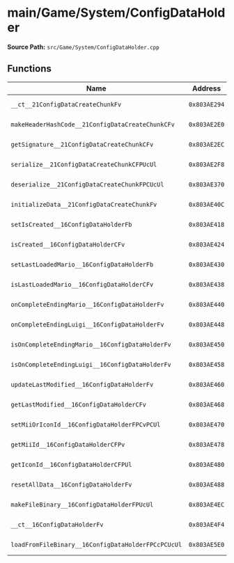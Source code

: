 # main/Game/System/ConfigDataHolder

**Source Path:** `src/Game/System/ConfigDataHolder.cpp`

## Functions

| Name | Address | Match % |
|------|---------|---------|
| `__ct__21ConfigDataCreateChunkFv` | `0x803AE294` | :white_check_mark: (100.0%) |
| `makeHeaderHashCode__21ConfigDataCreateChunkCFv` | `0x803AE2E0` | :white_check_mark: (100.0%) |
| `getSignature__21ConfigDataCreateChunkCFv` | `0x803AE2EC` | :white_check_mark: (100.0%) |
| `serialize__21ConfigDataCreateChunkCFPUcUl` | `0x803AE2F8` | :x: (41.7%) |
| `deserialize__21ConfigDataCreateChunkFPCUcUl` | `0x803AE370` | :x: (87.2%) |
| `initializeData__21ConfigDataCreateChunkFv` | `0x803AE40C` | :white_check_mark: (100.0%) |
| `setIsCreated__16ConfigDataHolderFb` | `0x803AE418` | :white_check_mark: (100.0%) |
| `isCreated__16ConfigDataHolderCFv` | `0x803AE424` | :white_check_mark: (100.0%) |
| `setLastLoadedMario__16ConfigDataHolderFb` | `0x803AE430` | :white_check_mark: (100.0%) |
| `isLastLoadedMario__16ConfigDataHolderCFv` | `0x803AE438` | :white_check_mark: (100.0%) |
| `onCompleteEndingMario__16ConfigDataHolderFv` | `0x803AE440` | :white_check_mark: (100.0%) |
| `onCompleteEndingLuigi__16ConfigDataHolderFv` | `0x803AE448` | :white_check_mark: (100.0%) |
| `isOnCompleteEndingMario__16ConfigDataHolderFv` | `0x803AE450` | :white_check_mark: (100.0%) |
| `isOnCompleteEndingLuigi__16ConfigDataHolderFv` | `0x803AE458` | :white_check_mark: (100.0%) |
| `updateLastModified__16ConfigDataHolderFv` | `0x803AE460` | :white_check_mark: (100.0%) |
| `getLastModified__16ConfigDataHolderCFv` | `0x803AE468` | :white_check_mark: (100.0%) |
| `setMiiOrIconId__16ConfigDataHolderFPCvPCUl` | `0x803AE470` | :white_check_mark: (100.0%) |
| `getMiiId__16ConfigDataHolderCFPv` | `0x803AE478` | :white_check_mark: (100.0%) |
| `getIconId__16ConfigDataHolderCFPUl` | `0x803AE480` | :white_check_mark: (100.0%) |
| `resetAllData__16ConfigDataHolderFv` | `0x803AE488` | :white_check_mark: (100.0%) |
| `makeFileBinary__16ConfigDataHolderFPUcUl` | `0x803AE4EC` | :white_check_mark: (100.0%) |
| `__ct__16ConfigDataHolderFv` | `0x803AE4F4` | :white_check_mark: (100.0%) |
| `loadFromFileBinary__16ConfigDataHolderFPCcPCUcUl` | `0x803AE5E0` | :white_check_mark: (100.0%) |